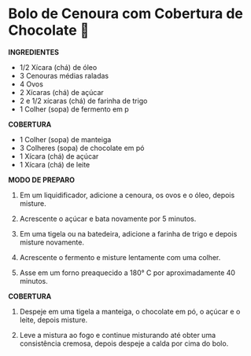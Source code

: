 # Bolo de Cenoura com Cobertura de Chocolate :carrot:

**INGREDIENTES** 

 - 1/2 Xícara (chá) de óleo
 - 3 Cenouras médias raladas
 - 4 Ovos
 - 2 Xícaras (chá) de açúcar
 - 2 e 1/2 xícaras (chá) de farinha de trigo
 - 1 Colher (sopa) de fermento em p

**COBERTURA**

 - 1 Colher (sopa) de manteiga
 - 3 Colheres (sopa) de chocolate em pó
 - 1 Xícara (chá) de açúcar
 - 1 Xícara (chá) de leite

**MODO DE PREPARO** 

1. Em um liquidificador, adicione a cenoura, os ovos e o óleo, depois misture.

2. Acrescente o açúcar e bata novamente por 5 minutos.

3. Em uma tigela ou na batedeira, adicione a farinha de trigo e depois misture novamente.

4. Acrescente o fermento e misture lentamente com uma colher.

5. Asse em um forno preaquecido a 180° C por aproximadamente 40 minutos.

**COBERTURA**

1. Despeje em uma tigela a manteiga, o chocolate em pó, o açúcar e o leite, depois misture.

2. Leve a mistura ao fogo e continue misturando até obter uma consistência cremosa, depois despeje a calda por cima do bolo.